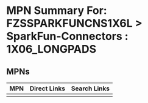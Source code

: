 



# MPN Summary For: FZSSPARKFUNCNS1X6L > SparkFun-Connectors : 1X06_LONGPADS

## MPNs
  

|MPN|Direct Links|Search Links|
| :--- | :--- | :--- |
||||
